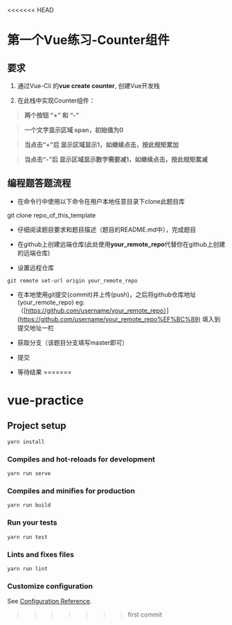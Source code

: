 <<<<<<< HEAD
# 第一个Vue练习-Counter组件

## 要求

1. 通过Vue-Cli 的**vue create counter**, 创建Vue开发栈

1. 在此栈中实现Counter组件：

> **两个按钮 “+” 和 “-”**

> **一个文字显示区域 span，初始值为0**

> **当点击“+”后 显示区域显示1，如继续点击，按此规矩累加**

> **当点击“-”后 显示区域显示数字需要减1，如继续点击，按此规矩累减**

## 编程题答题流程

- 在命令行中使用以下命令在用户本地任意目录下clone此题目库

git clone repo_of_this_template

- 仔细阅读题目要求和题目描述（题目的README.md中），完成题目

- 在github上创建远端仓库(此处使用**your_remote_repo**代替你在github上创建的远端仓库)

- 设置远程仓库

`git remote set-url origin your_remote_repo`

- 在本地使用git提交(commit)并上传(push)，之后将github仓库地址(your_remote_repo) eg:（[https://github.com/username/your_remote_repo）](https://github.com/username/your_remote_repo%EF%BC%89) 填入到提交地址一栏

- 获取分支（该题目分支填写master即可）

- 提交

- 等待结果
=======
# vue-practice

## Project setup
```
yarn install
```

### Compiles and hot-reloads for development
```
yarn run serve
```

### Compiles and minifies for production
```
yarn run build
```

### Run your tests
```
yarn run test
```

### Lints and fixes files
```
yarn run lint
```

### Customize configuration
See [Configuration Reference](https://cli.vuejs.org/config/).
>>>>>>> first commit
